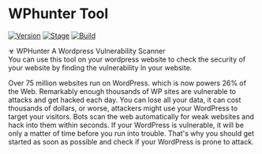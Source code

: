<h1>WPhunter Tool</h1>
<p><a href="https://github.com/Jamalc0m/wphunter/"><img src="https://img.shields.io/badge/WPHunter-0.1-blue.svg" alt="Version" data-canonical-src="https://img.shields.io/badge/Release-Beta-orange.svg" style="max-width:100%;"></a>
<a href="https://github.com/Jamalc0m/wphunter/"><img src="https://img.shields.io/badge/Release-Stable-orange.svg" alt="Stage" data-canonical-src="https://img.shields.io/badge/Release-Stable-orange.svg" style="max-width:100%;"></a>
<a href="https://github.com/Jamalc0m/wphunter/"><img src="https://img.shields.io/badge/Supported%20OS-Linux%2FWindows%2FOSX-red.svg" alt="Build" data-canonical-src="https://img.shields.io/badge/Supported%20OS-Linux%2FWindows-brightgreengreen.svg" style="max-width:100%;"></a></p>
<p>☣ WPHunter A Wordpress Vulnerability Scanner<br>You can use this tool on your wordpress website to check the security of your website by finding the vulnerability in your website.</p>

<p>Over 75 million websites run on WordPress. which is now powers 26% of the Web. Remarkably enough thousands of WP sites are vulnerable to attacks and get hacked each day. You can lose all your data, it can cost thousands of dollars, or worse, attackers might use your WordPress to target your visitors. Bots scan the web automatically for weak websites and hack into them within seconds. If your WordPress is vulnerable, it will be only a matter of time before you run into trouble. That's why you should get started as soon as possible and check if your WordPress is prone to attack.</p>


